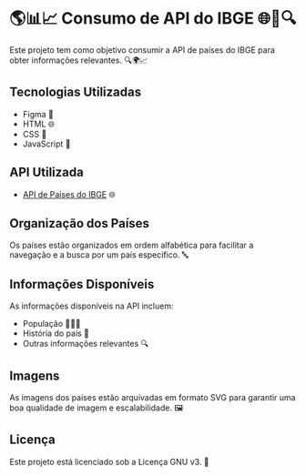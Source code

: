# 🌎📊📈 Consumo de API do IBGE 🌐🤝🔍

Este projeto tem como objetivo consumir a API de países do IBGE para obter informações relevantes. 🔍🌍📈

## Tecnologias Utilizadas

* Figma 🎨
* HTML 🌐
* CSS 🎨
* JavaScript 🚀

## API Utilizada

* [API de Países do IBGE](https://servicodados.ibge.gov.br/api/docs/paises#api-acervo) 🌐

## Organização dos Países

Os países estão organizados em ordem alfabética para facilitar a navegação e a busca por um país específico. 🔤

## Informações Disponíveis

As informações disponíveis na API incluem:

* População 🧑‍🤝‍🧑
* História do país 📜
* Outras informações relevantes 🔍

## Imagens

As imagens dos países estão arquivadas em formato SVG para garantir uma boa qualidade de imagem e escalabilidade. 🖼️

## Licença

Este projeto está licenciado sob a Licença GNU v3. 📜

